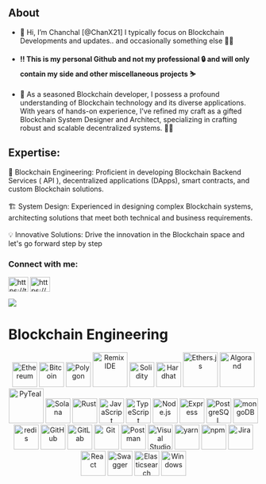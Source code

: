                                                                                                                         
 <h2 align="left">About</h2>
                                                                                                                        

- 👋 Hi, I’m Chanchal [@ChanX21] I typically focus on Blockchain Developments and updates.. and occasionally something else 🤷‍♂️
- <h4>‼️ This is my personal Github and not my professional 🔒 and will only contain my side and other miscellaneous projects ⛷️</h4>
- 🚀 As a seasoned Blockchain developer, I possess a profound understanding of Blockchain technology and its diverse applications. With years of hands-on experience, I've refined my craft as a gifted Blockchain System Designer and Architect, specializing in crafting robust and scalable decentralized systems. 🔧💼

<h2 align="left">Expertise:</h2>
<ul style="list-style-type: none; padding-left: 0;">
    <li>🔗 Blockchain Engineering: Proficient in developing Blockchain Backend Services ( API ), decentralized applications (DApps), smart contracts, and custom Blockchain solutions.</li>
    <br>
    <li>🏗️ System Design: Experienced in designing complex Blockchain systems, architecting solutions that meet both technical and business requirements.</li>
    <br>
    <li>💡 Innovative Solutions: Drive the innovation in the Blockchain space and let's go forward step by step</li>
</ul>




<!---
ChanX21/ChanX21 is a ✨ special ✨ repository because its `README.md` (this file) appears on your GitHub profile.
You can click the Preview link to take a look at your changes.
--->


<h3 align="left">Connect with me:</h3>
<p align="left">
<a href="https://twitter.com/chanchaldelson" target="blank"><img align="center" src="https://raw.githubusercontent.com/rahuldkjain/github-profile-readme-generator/master/src/images/icons/Social/twitter.svg" alt="https://twitter.com/chanchaldelson" height="30" width="40" /></a>
<a href="https://www.linkedin.com/in/chanchaldelson/" target="blank"><img align="center" src="https://raw.githubusercontent.com/rahuldkjain/github-profile-readme-generator/master/src/images/icons/Social/linked-in-alt.svg" alt="https://www.linkedin.com/in/chanchaldelson/" height="30" width="40" /></a>
</p>
<p><a href="https://github.com/antonkomarev/github-profile-views-counter">
    <img src="https://komarev.com/ghpvc/?username=Chanx21&style=for-the-badge">
</a></p>




<h1> Blockchain Engineering </h1>

<div align="center">
	<img width="50" src="https://cryptologos.cc/logos/ethereum-eth-logo.png?v=029" alt="Ethereum" title="Ethereum"/>
	<img width="50" src="https://cryptologos.cc/logos/bitcoin-btc-logo.png" alt="Bitcoin" title="Bitcoin"/>
	<img width="50" src="https://cryptologos.cc/logos/polygon-matic-logo.png?v=029" alt="Polygon" title="Polygon"/>
	<img width="70" src="https://dev-to-uploads.s3.amazonaws.com/uploads/articles/nzb9qq93wl5fcfdp39cl.png" alt="Remix IDE" title="Remix IDE"/>
	<img width="50" src="https://www.svgrepo.com/show/374088/solidity.svg" alt="Solidity" title="Solidity"/>
	<img width="50" src="https://seeklogo.com/images/H/hardhat-logo-888739EBB4-seeklogo.com.png" alt="Hardhat" title="Hardhat"/>
	<img width="70" src="https://seeklogo.com/images/E/ethers-logo-D5B86204D8-seeklogo.com.png" alt="Ethers.js" title="Ethers.js"/>
	<img width="70" src="https://branditechture.agency/brand-logos/wp-content/uploads/wpdm-cache/Algorand-ALGO-Icon-900x0.png" alt="Algorand" title="Algorand"/>
	<img width="70" src="https://pypi-camo.freetls.fastly.net/b7b8616fc337abe45619d148410df8aee32b2e7c/68747470733a2f2f6769746875622e636f6d2f616c676f72616e642f70797465616c2f626c6f622f6d61737465722f646f63732f70797465616c2e706e673f7261773d74727565" alt="PyTeal" title="PyTeal"/>
	<img width="50" src="https://upload.wikimedia.org/wikipedia/en/b/b9/Solana_logo.png" alt="Solana" title="Solana"/>
	<img width="50" src="https://rust-lang.org/logos/rust-logo-512x512.png" alt="Rust" title="Rust"/>
	<img width="50" src="https://user-images.githubusercontent.com/25181517/117447155-6a868a00-af3d-11eb-9cfe-245df15c9f3f.png" alt="JavaScript" title="JavaScript"/>
	<img width="50" src="https://user-images.githubusercontent.com/25181517/183890598-19a0ac2d-e88a-4005-a8df-1ee36782fde1.png" alt="TypeScript" title="TypeScript"/>
	<img width="50" src="https://user-images.githubusercontent.com/25181517/183568594-85e280a7-0d7e-4d1a-9028-c8c2209e073c.png" alt="Node.js" title="Node.js"/>
	<img width="50" src="https://user-images.githubusercontent.com/25181517/183859966-a3462d8d-1bc7-4880-b353-e2cbed900ed6.png" alt="Express" title="Express"/>
	<img width="50" src="https://user-images.githubusercontent.com/25181517/117208740-bfb78400-adf5-11eb-97bb-09072b6bedfc.png" alt="PostgreSQL" title="PostgreSQL"/>
	<img width="50" src="https://user-images.githubusercontent.com/25181517/182884177-d48a8579-2cd0-447a-b9a6-ffc7cb02560e.png" alt="mongoDB" title="mongoDB"/>
	<img width="50" src="https://user-images.githubusercontent.com/25181517/182884894-d3fa6ee0-f2b4-4960-9961-64740f533f2a.png" alt="redis" title="redis"/>
	<img width="50" src="https://user-images.githubusercontent.com/25181517/192108374-8da61ba1-99ec-41d7-80b8-fb2f7c0a4948.png" alt="GitHub" title="GitHub"/>
	<img width="50" src="https://user-images.githubusercontent.com/25181517/192108376-c675d39b-90f6-4073-bde6-5a9291644657.png" alt="GitLab" title="GitLab"/>
	<img width="50" src="https://user-images.githubusercontent.com/25181517/192108372-f71d70ac-7ae6-4c0d-8395-51d8870c2ef0.png" alt="Git" title="Git"/>
	<img width="50" src="https://user-images.githubusercontent.com/25181517/192109061-e138ca71-337c-4019-8d42-4792fdaa7128.png" alt="Postman" title="Postman"/>
	<img width="50" src="https://user-images.githubusercontent.com/25181517/192108891-d86b6220-e232-423a-bf5f-90903e6887c3.png" alt="Visual Studio Code" title="Visual Studio Code"/>
	<img width="50" src="https://user-images.githubusercontent.com/25181517/183049794-a3dfaddd-22ee-4ffe-b0b4-549ccd4879f9.png" alt="yarn" title="yarn"/>
	<img width="50" src="https://user-images.githubusercontent.com/25181517/121401671-49102800-c959-11eb-9f6f-74d49a5e1774.png" alt="npm" title="npm"/>
	<img width="50" src="https://user-images.githubusercontent.com/25181517/183912952-83784e94-629d-4c34-a961-ae2ae795b662.png" alt="Jira" title="Jira"/>
	<img width="50" src="https://user-images.githubusercontent.com/25181517/183897015-94a058a6-b86e-4e42-a37f-bf92061753e5.png" alt="React" title="React"/>
	<img width="50" src="https://user-images.githubusercontent.com/25181517/186711335-a3729606-5a78-4496-9a36-06efcc74f800.png" alt="Swagger" title="Swagger"/>
	<img width="50" src="https://user-images.githubusercontent.com/25181517/183569191-f32cdf03-673f-4ae3-809b-3a8b376bb8a2.png" alt="Elasticsearch" title="Elasticsearch"/>
	<img width="50" src="https://user-images.githubusercontent.com/25181517/186884150-05e9ff6d-340e-4802-9533-2c3f02363ee3.png" alt="Windows" title="Windows"/>
</div>
